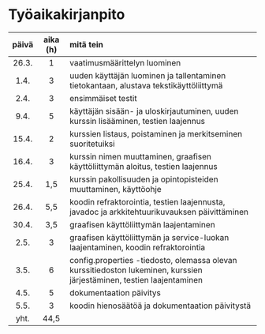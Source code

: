 # Työaikakirjanpito

| päivä | aika (h) | mitä tein |
| :----:|:--------:| :-----|
| 26.3. | 1        | vaatimusmäärittelyn luominen
| 1.4.  | 3        | uuden käyttäjän luominen ja tallentaminen tietokantaan, alustava tekstikäyttöliittymä
| 2.4.  | 3        | ensimmäiset testit
| 9.4.  | 5        | käyttäjän sisään- ja uloskirjautuminen, uuden kurssin lisääminen, testien laajennus
| 15.4. | 2        | kurssien listaus, poistaminen ja merkitseminen suoritetuiksi
| 16.4. | 3        | kurssin nimen muuttaminen, graafisen käyttöliittymän aloitus, testien laajennus
| 25.4. | 1,5      | kurssin pakollisuuden ja opintopisteiden muuttaminen, käyttöohje
| 26.4. | 5,5      | koodin refraktorointia, testien laajennusta, javadoc ja arkkitehtuurikuvauksen päivittäminen
| 30.4. | 3,5      | graafisen käyttöliittymän laajentaminen
| 2.5.  | 3        | graafisen käyttöliittymän ja service-luokan laajentaminen, koodin refraktorointia
| 3.5.  | 6        | config.properties -tiedosto, olemassa olevan kurssitiedoston lukeminen, kurssien järjestäminen, testien laajentaminen
| 4.5.  | 5        | dokumentaation päivitys
| 5.5.  | 3        | koodin hienosäätöä ja dokumentaation päivitystä
| yht.  | 44,5     |